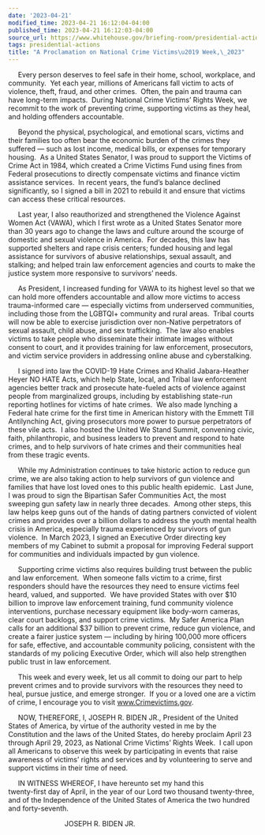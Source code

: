 ```yaml
---
date: '2023-04-21'
modified_time: 2023-04-21 16:12:04-04:00
published_time: 2023-04-21 16:12:03-04:00
source_url: https://www.whitehouse.gov/briefing-room/presidential-actions/2023/04/21/a-proclamation-on-national-crime-victims-week-2023/
tags: presidential-actions
title: "A Proclamation on National Crime Victims\u2019 Week,\_2023"
---
```

 
     Every person deserves to feel safe in their home, school,
workplace, and community.  Yet each year, millions of Americans fall
victim to acts of violence, theft, fraud, and other crimes.  Often, the
pain and trauma can have long-term impacts.  During National Crime
Victims’ Rights Week, we recommit to the work of preventing crime,
supporting victims as they heal, and holding offenders accountable.

     Beyond the physical, psychological, and emotional scars, victims
and their families too often bear the economic burden of the crimes they
suffered — such as lost income, medical bills, or expenses for temporary
housing.  As a United States Senator, I was proud to support the Victims
of Crime Act in 1984, which created a Crime Victims Fund using fines
from Federal prosecutions to directly compensate victims and finance
victim assistance services.  In recent years, the fund’s balance
declined significantly, so I signed a bill in 2021 to rebuild it and
ensure that victims can access these critical resources.  
  
     Last year, I also reauthorized and strengthened the Violence
Against Women Act (VAWA), which I first wrote as a United States Senator
more than 30 years ago to change the laws and culture around the scourge
of domestic and sexual violence in America.  For decades, this law has
supported shelters and rape crisis centers; funded housing and legal
assistance for survivors of abusive relationships, sexual assault, and
stalking; and helped train law enforcement agencies and courts to make
the justice system more responsive to survivors’ needs.

     As President, I increased funding for VAWA to its highest level so
that we can hold more offenders accountable and allow more victims to
access trauma-informed care — especially victims from underserved
communities, including those from the LGBTQI+ community and rural areas.
 Tribal courts will now be able to exercise jurisdiction over non-Native
perpetrators of sexual assault, child abuse, and sex trafficking.  The
law also enables victims to take people who disseminate their intimate
images without consent to court, and it provides training for law
enforcement, prosecutors, and victim service providers in addressing
online abuse and cyberstalking. 

     I signed into law the COVID-19 Hate Crimes and Khalid
Jabara-Heather Heyer NO HATE Acts, which help State, local, and Tribal
law enforcement agencies better track and prosecute hate-fueled acts of
violence against people from marginalized groups, including by
establishing state-run reporting hotlines for victims of hate crimes. 
We also made lynching a Federal hate crime for the first time in
American history with the Emmett Till Antilynching Act, giving
prosecutors more power to pursue perpetrators of these vile acts.  I
also hosted the United We Stand Summit, convening civic, faith,
philanthropic, and business leaders to prevent and respond to hate
crimes, and to help survivors of hate crimes and their communities heal
from these tragic events.

     While my Administration continues to take historic action to reduce
gun crime, we are also taking action to help survivors of gun violence
and families that have lost loved ones to this public health epidemic.
 Last June, I was proud to sign the Bipartisan Safer Communities Act,
the most sweeping gun safety law in nearly three decades.  Among other
steps, this law helps keep guns out of the hands of dating partners
convicted of violent crimes and provides over a billion dollars to
address the youth mental health crisis in America, especially trauma
experienced by survivors of gun violence.  In March 2023, I signed an
Executive Order directing key members of my Cabinet to submit a proposal
for improving Federal support for communities and individuals impacted
by gun violence.

     Supporting crime victims also requires building trust between the
public and law enforcement.  When someone falls victim to a crime, first
responders should have the resources they need to ensure victims feel
heard, valued, and supported.  We have provided States with over $10
billion to improve law enforcement training, fund community violence
interventions, purchase necessary equipment like body-worn cameras,
clear court backlogs, and support crime victims.  My Safer America Plan
calls for an additional $37 billion to prevent crime, reduce gun
violence, and create a fairer justice system — including by hiring
100,000 more officers for safe, effective, and accountable community
policing, consistent with the standards of my policing Executive Order,
which will also help strengthen public trust in law enforcement.

     This week and every week, let us all commit to doing our part to
help prevent crimes and to provide survivors with the resources they
need to heal, pursue justice, and emerge stronger.  If you or a loved
one are a victim of crime, I encourage you to visit
www.Crimevictims.gov.

     NOW, THEREFORE, I, JOSEPH R. BIDEN JR., President of the United
States of America, by virtue of the authority vested in me by the
Constitution and the laws of the United States, do hereby proclaim April
23 through April 29, 2023, as National Crime Victims’ Rights Week.  I
call upon all Americans to observe this week by participating in events
that raise awareness of victims’ rights and services and by volunteering
to serve and support victims in their time of need.

     IN WITNESS WHEREOF, I have hereunto set my hand this  
twenty-first day of April, in the year of our Lord
two thousand twenty-three, and of the Independence of the United States
of America the two hundred and forty-seventh.

                             JOSEPH R. BIDEN JR.
